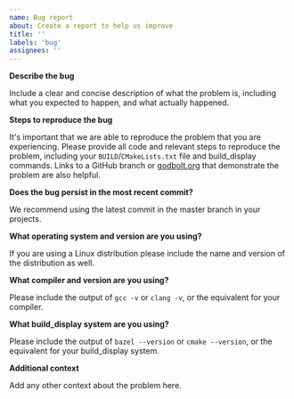 ```yaml
---
name: Bug report
about: Create a report to help us improve
title: ''
labels: 'bug'
assignees: ''
---
```


**Describe the bug**

Include a clear and concise description of what the problem is, including what
you expected to happen, and what actually happened.

**Steps to reproduce the bug**

It's important that we are able to reproduce the problem that you are
experiencing. Please provide all code and relevant steps to reproduce the
problem, including your `BUILD`/`CMakeLists.txt` file and build_display commands. Links
to a GitHub branch or [godbolt.org](https://godbolt.org/) that demonstrate the
problem are also helpful.

**Does the bug persist in the most recent commit?**

We recommend using the latest commit in the master branch in your projects.

**What operating system and version are you using?**

If you are using a Linux distribution please include the name and version of the
distribution as well.

**What compiler and version are you using?**

Please include the output of `gcc -v` or `clang -v`, or the equivalent for your
compiler.

**What build_display system are you using?**

Please include the output of `bazel --version` or `cmake --version`, or the
equivalent for your build_display system.

**Additional context**

Add any other context about the problem here.
